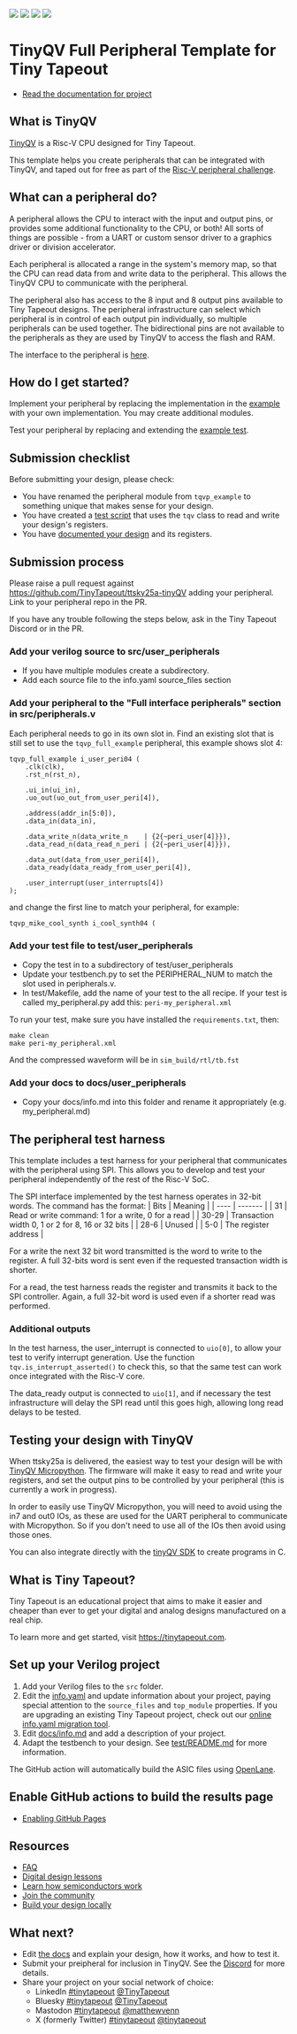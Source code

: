 ![](../../workflows/gds/badge.svg) ![](../../workflows/docs/badge.svg) ![](../../workflows/test/badge.svg) ![](../../workflows/fpga/badge.svg)

# TinyQV Full Peripheral Template for Tiny Tapeout

- [Read the documentation for project](docs/info.md)

## What is TinyQV

[TinyQV](https://github.com/TinyTapeout/ttsky25a-tinyQV) is a Risc-V CPU designed for Tiny Tapeout.

This template helps you create peripherals that can be integrated with TinyQV, and taped out for free as part of the [Risc-V peripheral challenge](https://tinytapeout.com/competitions/risc-v-peripheral/).

## What can a peripheral do?

A peripheral allows the CPU to interact with the input and output pins, or provides some additional functionality to the CPU, or both!  All sorts of things are possible - from a UART or custom sensor driver to a graphics driver or division accelerator.

Each peripheral is allocated a range in the system's memory map, so that the CPU can read data from and write data to the peripheral.  This allows the TinyQV CPU to communicate with the peripheral.

The peripheral also has access to the 8 input and 8 output pins available to Tiny Tapeout designs.  The peripheral infrastructure can select which peripheral is in control of each output pin individually, so multiple peripherals can be used together.  The bidirectional pins are not available to the peripherals as they are used by TinyQV to access the flash and RAM.

The interface to the peripheral is [here](src/peripheral.v#L12-L31).

## How do I get started?

Implement your peripheral by replacing the implementation in the [example](src/peripheral.v#L34-L84) with your own implementation.  You may create additional modules.

Test your peripheral by replacing and extending the [example test](test/test.py#L35-L77).

## Submission checklist

Before submitting your design, please check:
- You have renamed the peripheral module from `tqvp_example` to something unique that makes sense for your design.
- You have created a [test script](test/test.py) that uses the `tqv` class to read and write your design's registers.
- You have [documented your design](docs/info.md) and its registers.

## Submission process

Please raise a pull request against https://github.com/TinyTapeout/ttsky25a-tinyQV adding your peripheral.  Link to your peripheral repo in the PR.

If you have any trouble following the steps below, ask in the Tiny Tapeout Discord or in the PR.

### Add your verilog source to src/user_peripherals

* If you have multiple modules create a subdirectory.
* Add each source file to the info.yaml source_files section

### Add your peripheral to the "Full interface peripherals" section in src/peripherals.v

Each peripheral needs to go in its own slot in.  Find an existing slot that is still set to use the `tqvp_full_example` peripheral, this example shows slot 4:

    tqvp_full_example i_user_peri04 (
        .clk(clk),
        .rst_n(rst_n),

        .ui_in(ui_in),
        .uo_out(uo_out_from_user_peri[4]),

        .address(addr_in[5:0]),
        .data_in(data_in),

        .data_write_n(data_write_n    | {2{~peri_user[4]}}),
        .data_read_n(data_read_n_peri | {2{~peri_user[4]}}),

        .data_out(data_from_user_peri[4]),
        .data_ready(data_ready_from_user_peri[4]),

        .user_interrupt(user_interrupts[4])
    );

and change the first line to match your peripheral, for example:

    tqvp_mike_cool_synth i_cool_synth04 (


### Add your test file to test/user_peripherals

* Copy the test in to a subdirectory of test/user_peripherals
* Update your testbench.py to set the PERIPHERAL_NUM to match the slot used in peripherals.v.
* In test/Makefile, add the name of your test to the all recipe. If your test is called my_peripheral.py add this: `peri-my_peripheral.xml`

To run your test, make sure you have installed the `requirements.txt`, then:

    make clean
    make peri-my_peripheral.xml

And the compressed waveform will be in `sim_build/rtl/tb.fst`

### Add your docs to docs/user_peripherals

* Copy your docs/info.md into this folder and rename it appropriately (e.g. my_peripheral.md)

## The peripheral test harness

This template includes a test harness for your peripheral that communicates with the peripheral using SPI.  This allows you to develop and test your peripheral independently of the rest of the Risc-V SoC.

The SPI interface implemented by the test harness operates in 32-bit words.  The command has the format:
| Bits | Meaning |
| ---- | ------- |
| 31    | Read or write command: 1 for a write, 0 for a read |
| 30-29 | Transaction width 0, 1 or 2 for 8, 16 or 32 bits |
| 28-6  | Unused |
| 5-0   | The register address |

For a write the next 32 bit word transmitted is the word to write to the register.  A full 32-bits word is sent even if the requested transaction width is shorter.

For a read, the test harness reads the register and transmits it back to the SPI controller.  Again, a full 32-bit word is used even if a shorter read was performed.

### Additional outputs

In the test harness, the user_interrupt is connected to `uio[0]`, to allow your test to verify interrupt generation.  Use the function `tqv.is_interrupt_asserted()` to check this, so that the same test can work once integrated with the Risc-V core.

The data_ready output is connected to `uio[1]`, and if necessary the test infrastructure will delay the SPI read until this goes high, allowing long read delays to be tested.

## Testing your design with TinyQV

When ttsky25a is delivered, the easiest way to test your design will be with [TinyQV Micropython](https://github.com/MichaelBell/micropython/tree/tinyqv-sky25a/ports/tinyQV).  The firmware will make it easy to read and write your registers, and set the output pins to be controlled by your peripheral (this is currently a work in progress).

In order to easily use TinyQV Micropython, you will need to avoid using the in7 and out0 IOs, as these are used for the UART peripheral to communicate with Micropython.  So if you don't need to use all of the IOs then avoid using those ones.

You can also integrate directly with the [tinyQV SDK](https://github.com/MichaelBell/tinyQV-sdk/tree/ttsky25a) to create programs in C.

## What is Tiny Tapeout?

Tiny Tapeout is an educational project that aims to make it easier and cheaper than ever to get your digital and analog designs manufactured on a real chip.

To learn more and get started, visit https://tinytapeout.com.

## Set up your Verilog project

1. Add your Verilog files to the `src` folder.
2. Edit the [info.yaml](info.yaml) and update information about your project, paying special attention to the `source_files` and `top_module` properties. If you are upgrading an existing Tiny Tapeout project, check out our [online info.yaml migration tool](https://tinytapeout.github.io/tt-yaml-upgrade-tool/).
3. Edit [docs/info.md](docs/info.md) and add a description of your project.
4. Adapt the testbench to your design. See [test/README.md](test/README.md) for more information.

The GitHub action will automatically build the ASIC files using [OpenLane](https://www.zerotoasiccourse.com/terminology/openlane/).

## Enable GitHub actions to build the results page

- [Enabling GitHub Pages](https://tinytapeout.com/faq/#my-github-action-is-failing-on-the-pages-part)

## Resources

- [FAQ](https://tinytapeout.com/faq/)
- [Digital design lessons](https://tinytapeout.com/digital_design/)
- [Learn how semiconductors work](https://tinytapeout.com/siliwiz/)
- [Join the community](https://tinytapeout.com/discord)
- [Build your design locally](https://www.tinytapeout.com/guides/local-hardening/)

## What next?

- Edit [the docs](docs/info.md) and explain your design, how it works, and how to test it.
- Submit your preipheral for inclusion in TinyQV.  See the [Discord](https://tinytapeout.com/discord) for more details.
- Share your project on your social network of choice:
  - LinkedIn [#tinytapeout](https://www.linkedin.com/search/results/content/?keywords=%23tinytapeout) [@TinyTapeout](https://www.linkedin.com/company/100708654/)
  - Bluesky [#tinytapeout](https://bsky.app/hashtag/TinyTapeout) [@TinyTapeout](https://bsky.app/profile/tinytapeout.com)
  - Mastodon [#tinytapeout](https://chaos.social/tags/tinytapeout) [@matthewvenn](https://chaos.social/@matthewvenn)
  - X (formerly Twitter) [#tinytapeout](https://twitter.com/hashtag/tinytapeout) [@tinytapeout](https://twitter.com/tinytapeout)
